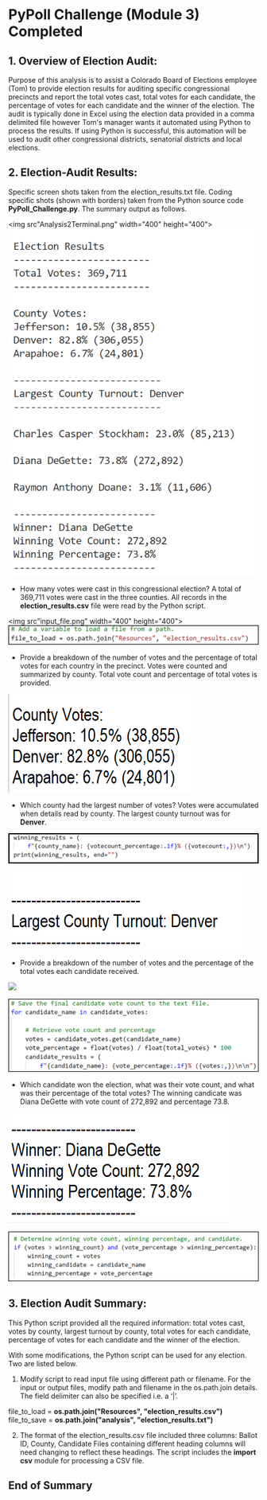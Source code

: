
# PyPoll Challenge (Module 3) Completed

## 1. Overview of Election Audit:

Purpose of this analysis is to assist a Colorado Board of Elections employee (Tom) to provide election
results for auditing specific congressional precincts and report the total votes cast, total votes for
each candidate, the percentage of votes for each candidate and the winner of the election. The audit 
is typically done in Excel using the election data provided in a comma delimited file however Tom's
manager wants it automated using Python to process the results. If using Python is successful, 
this automation will be used to audit other congressional districts, senatorial districts and local elections.

## 2. Election-Audit Results:

Specific screen shots taken from the election_results.txt file.
Coding specific shots (shown with borders) taken from the Python source code **PyPoll_Challenge.py**.
The summary output as follows.

<img src"Analysis2Terminal.png" width="400" height="400">
![](Analysis2Terminal.png)

- How many votes were cast in this congressional election?
  A total of 369,711 votes were cast in the three counties.
  All records in the **election_results.csv** file were read by the Python script.

<img src"input_file.png" width="400" height="400">
![](input_file.png)                   

- Provide a breakdown of the number of votes and the percentage of total votes for each country in the precinct.
  Votes were counted and summarized by county.
  Total vote count and percentage of total votes is provided.

![](county_results.png)

- Which county had the largest number of votes?
  Votes were accumulated when details read by county.
  The largest county turnout was for **Denver**.

![](calc_county_totals.png)

![](largest_turnout.png)

- Provide a breakdown of the number of votes and the percentage of the total votes each candidate received.

![](candidates_votes_sum.png)

![](candidate_votes.png)

- Which candidate won the election, what was their vote count, and what was their percentage of the total votes?
  The winning candicate was Diana DeGette with vote count of 272,892 and percentage 73.8.

![](winning_candidate.png)

![](candidate_sum.png)

 
## 3. Election Audit Summary:

This Python script provided all the required information: total votes cast, votes by county, largest
turnout by county, total votes for each candidate, percentage of votes for each candidate and the 
winner of the election.

With some modifications, the Python script can be used for any election. Two are listed below.

1.	Modify script to read input file using different path or filename. 
For the input or output files, modify path and filename in the os.path.join details.
The field delimiter can also be specified i.e. a ‘|’.

file_to_load = **os.path.join("Resources", "election_results.csv")**
file_to_save = **os.path.join("analysis", "election_results.txt")**

2.	The format of the election_results.csv file included three columns: Ballot ID, County, Candidate
Files containing different heading columns will need changing to reflect these headings.
The script includes the **import csv** module for processing a CSV file.

   
    
## End of Summary
